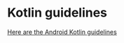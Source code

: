 # Kotlin guidelines

[Here are the Android Kotlin guidelines](https://android.github.io/kotlin-guides)